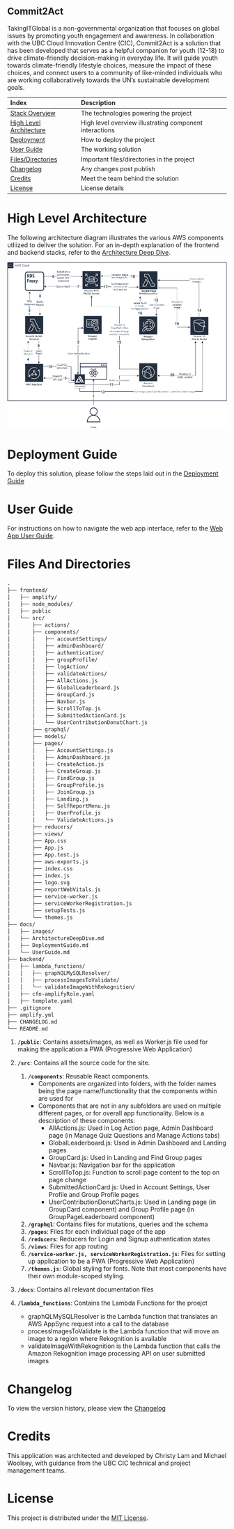 ## Commit2Act

TakingITGlobal is a non-governmental organization that focuses on global issues by promoting youth engagement and awareness. In collaboration with the UBC Cloud Innovation Centre (CIC), Commit2Act is a solution that has been developed that serves as a helpful companion for youth (12-18) to drive climate-friendly decision-making in everyday life. It will guide youth towards climate-friendly lifestyle choices, measure the impact of these choices, and connect users to a community of like-minded individuals who are working collaboratively towards the UN’s sustainable development goals.

| Index                                               | Description                                             |
| :-------------------------------------------------- | :------------------------------------------------------ |
| [Stack Overview](#Stack-Overview)                   | The technologies powering the project                   |
| [High Level Architecture](#High-Level-Architecture) | High level overview illustrating component interactions |
| [Deployment](#Deployment-Guide)                     | How to deploy the project                               |
| [User Guide](#User-Guide)                           | The working solution                                    |
| [Files/Directories](#Files-And-Directories)         | Important files/directories in the project              |
| [Changelog](#Changelog)                             | Any changes post publish                                |
| [Credits](#Credits)                                 | Meet the team behind the solution                       |
| [License](#License)                                 | License details                                         |

# High Level Architecture

The following architecture diagram illustrates the various AWS components utliized to deliver the solution. For an in-depth explanation of the frontend and backend stacks, refer to the [Architecture Deep Dive](docs/ArchitectureDeepDive.md).

![alt text](docs/images/architecture-diagram.png)

# Deployment Guide

To deploy this solution, please follow the steps laid out in the [Deployment Guide](docs/DeploymentGuide.md)

# User Guide

For instructions on how to navigate the web app interface, refer to the [Web App User Guide](docs/UserGuide.md).

# Files And Directories

```text
.
├── frontend/
│   ├── amplify/
│   ├── node_modules/
│   ├── public
│   └── src/
│       ├── actions/
│       ├── components/
│       │   ├── accountSettings/
│       │   ├── adminDashboard/
│       │   ├── authentication/
│       │   ├── groupProfile/
│       │   ├── logAction/
│       │   ├── validateActions/
│       │   ├── AllActions.js
│       │   ├── GlobalLeaderboard.js
│       │   ├── GroupCard.js
│       │   ├── Navbar.js
│       │   ├── ScrollToTop.js
│       │   ├── SubmittedActionCard.js
│       │   └── UserContributionDonutChart.js
│       ├── graphql/
│       ├── models/
│       ├── pages/
│       │   ├── AccountSettings.js
│       │   ├── AdminDashboard.js
│       │   ├── CreateAction.js
│       │   ├── CreateGroup.js
│       │   ├── FindGroup.js
│       │   ├── GroupProfile.js
│       │   ├── JoinGroup.js
│       │   ├── Landing.js
│       │   ├── SelfReportMenu.js
│       │   ├── UserProfile.js
│       │   └── ValidateActions.js
│       ├── reducers/
│       ├── views/
│       ├── App.css
│       ├── App.js
│       ├── App.test.js
│       ├── aws-exports.js
│       ├── index.css
│       ├── index.js
│       ├── logo.svg
│       ├── reportWebVitals.js
│       ├── service-worker.js
│       ├── serviceWorkerRegistration.js
│       ├── setupTests.js
│       └── themes.js
├── docs/
│   ├── images/
│   ├── ArchitectureDeepDive.md
│   ├── DeploymentGuide.md
│   └── UserGuide.md
├── backend/
│   ├── lambda_functions/
│   │   ├── graphQLMySQLResolver/
│   │   ├── processImagesToValidate/
│   │   └── validateImageWithRekognition/
│   ├── cfn-amplifyRole.yaml
│   ├── template.yaml
├── .gitignore
├── amplify.yml
├── CHANGELOG.md
└── README.md
```

1. **`/public`**: Contains assets/images, as well as Worker.js file used for making the application a PWA (Progressive Web Application)
2. **`/src`**: Contains all the source code for the site.

   1. **`/components`**: Reusable React components.
      - Components are organized into folders, with the folder names being the page name/functionality that the components within are used for
      - Components that are not in any subfolders are used on multiple different pages, or for overall app functionality. Below is a description of these components:
        - AllActions.js: Used in Log Action page, Admin Dashboard page (in Manage Quiz Questions and Manage Actions tabs)
        - GlobalLeaderboard.js: Used in Admin Dashboard and Landing pages
        - GroupCard.js: Used in Landing and Find Group pages
        - Navbar.js: Navigation bar for the application
        - ScrollToTop.js: Function to scroll page content to the top on page change
        - SubmittedActionCard.js: Used in Account Settings, User Profile and Group Profile pages
        - UserContributionDonutCharts.js: Used in Landing page (in GroupCard component) and Group Profile page (in GroupPageLeaderboard component)
   2. **`/graphql`**: Contains files for mutations, queries and the schema
   3. **`/pages`**: Files for each individual page of the app
   4. **`/reducers`**: Reducers for Login and Signup authentication states
   5. **`/views`**: Files for app routing
   6. **`/service-worker.js, serviceWorkerRegistration.js`**: Files for setting up application to be a PWA (Progressive Web Application)
   7. **`/themes.js`**: Global styling for fonts. Note that most components have their own module-scoped styling.

3. **`/docs`**: Contains all relevant documentation files
4. **`/lambda_functions`**: Contains the Lambda Functions for the proejct
   - graphQLMySQLResolver is the Lambda function that translates an AWS AppSync request into a call to the database
   - processImagesToValidate is the Lambda function that will move an image to a region where Rekognition is available
   - validateImageWithRekognition is the Lambda function that calls the Amazon Rekognition image processing API on user submitted images

# Changelog

To view the version history, please view the [Changelog](/CHANGELOG.md)

# Credits

This application was architected and developed by Christy Lam and Michael Woolsey, with guidance from the UBC CIC technical and project management teams.

# License

This project is distributed under the [MIT License](LICENSE).
